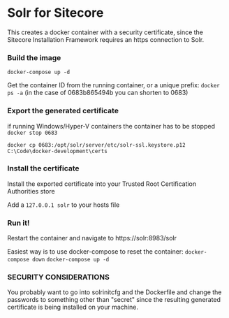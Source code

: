 # Solr for Sitecore
This creates a docker container with a security certificate, since the Sitecore Installation Framework requires an https connection to Solr.

### Build the image
`docker-compose up -d`

Get the container ID from the running container, or a unique prefix:
`docker ps -a` (in the case of 0683b865494b you can shorten to 0683)

### Export the generated certificate
if running Windows/Hyper-V containers the container has to be stopped
```docker stop 0683```

```docker cp 0683:/opt/solr/server/etc/solr-ssl.keystore.p12 C:\Code\docker-development\certs```

### Install the certificate
Install the exported certificate into your Trusted Root Certification Authorities store

Add a `127.0.0.1 solr` to your hosts file

### Run it!
Restart the container and navigate to https://solr:8983/solr

Easiest way is to use docker-compose to reset the container:
```docker-compose down```
```docker-compose up -d```

### SECURITY CONSIDERATIONS
You probably want to go into solrinitcfg and the Dockerfile and change the passwords to something other than "secret" since the resulting generated certificate is being installed on your machine.